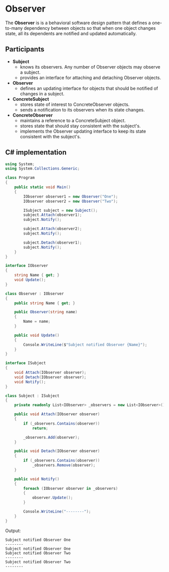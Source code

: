 # Observer

The **Observer** is is a behavioral software design pattern that defines a one-to-many dependency between objects so that when one object changes state, all its dependents are notified and updated automatically.

## Participants

* **Subject**
  * knows its observers. Any number of Observer objects may observe a subject.
  * provides an interface for attaching and detaching Observer objects.
* **Observer**
  * defines an updating interface for objects that should be notified of changes in a subject.
* **ConcreteSubject**
  * stores state of interest to ConcreteObserver objects.
  * sends a notification to its observers when its state changes.
* **ConcreteObserver**
  * maintains a reference to a ConcreteSubject object.
  * stores state that should stay consistent with the subject's.
  * implements the Observer updating interface to keep its state consistent with the subject's.

## C# implementation

```csharp
using System;
using System.Collections.Generic;

class Program
{
    public static void Main()
    {
        IObserver observer1 = new Observer("One");
        IObserver observer2 = new Observer("Two");

        ISubject subject = new Subject();
        subject.Attach(observer1);
        subject.Notify();

        subject.Attach(observer2);
        subject.Notify();

        subject.Detach(observer1);
        subject.Notify();
    }
}

interface IObserver
{
    string Name { get; }
    void Update();
}

class Observer : IObserver
{
    public string Name { get; }

    public Observer(string name)
    {
        Name = name;
    }

    public void Update()
    {
        Console.WriteLine($"Subject notified Observer {Name}");
    }
}

interface ISubject
{
    void Attach(IObserver observer);
    void Detach(IObserver observer);
    void Notify();
}

class Subject : ISubject
{
    private readonly List<IObserver> _observers = new List<IObserver>();

    public void Attach(IObserver observer)
    {
        if (_observers.Contains(observer))
            return;

        _observers.Add(observer);
    }

    public void Detach(IObserver observer)
    {
        if (_observers.Contains(observer))
            _observers.Remove(observer);
    }

    public void Notify()
    {
        foreach (IObserver observer in _observers)
        {
            observer.Update();
        }

        Console.WriteLine("--------");
    }
}
```

Output:

```output
Subject notified Observer One
--------
Subject notified Observer One
Subject notified Observer Two
--------
Subject notified Observer Two
--------
```
